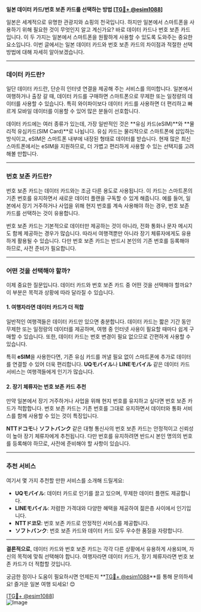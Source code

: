 **일본 데이터 카드/번호 보존 카드를 선택하는 방법 [[TG💪+ @esim1088](https://t.me/s/esim1088)]**

일본은 세계적으로 유명한 관광지와 쇼핑의 천국입니다. 하지만 일본에서 스마트폰을 사용하기 위해 필요한 것이 무엇인지 알고 계신가요? 바로 데이터 카드나 번호 보존 카드입니다. 이 두 가지는 일본에서 스마트폰을 원활하게 사용할 수 있도록 도와주는 중요한 요소입니다. 이번 글에서는 일본 데이터 카드와 번호 보존 카드의 차이점과 적절한 선택 방법에 대해 자세히 알아보겠습니다.

---

### **데이터 카드란?**
일단 데이터 카드란, 단순히 인터넷 연결을 제공해 주는 서비스를 의미합니다. 일본에서 여행하거나 출장 갈 때, 데이터 카드를 구매하면 스마트폰으로 무제한 또는 일정량의 데이터를 사용할 수 있습니다. 특히 와이파이보다 데이터 카드를 사용하면 더 편리하고 빠르게 모바일 데이터를 이용할 수 있어 많은 분들이 선호합니다.

데이터 카드에는 여러 종류가 있는데, 가장 일반적인 것은 **유심 카드(eSIM)**와 **물리적 유심카드(SIM Card)**로 나뉩니다. 유심 카드는 물리적으로 스마트폰에 삽입하는 방식이고, eSIM은 스마트폰 내부에 내장된 형태로 데이터를 받습니다. 현재 많은 최신 스마트폰에서는 eSIM을 지원하므로, 더 가볍고 편리하게 사용할 수 있는 선택지를 고려해볼 만합니다.

---

### **번호 보존 카드란?**
번호 보존 카드는 데이터 카드와는 조금 다른 용도로 사용됩니다. 이 카드는 스마트폰의 기존 번호를 유지하면서 새로운 데이터 플랜을 구독할 수 있게 해줍니다. 예를 들어, 일본에서 장기 거주하거나 사업을 위해 현지 번호를 계속 사용해야 하는 경우, 번호 보존 카드를 선택하는 것이 유용합니다.

번호 보존 카드는 기본적으로 데이터만 제공하는 것이 아니라, 전화 통화나 문자 메시지도 함께 제공하는 경우가 많습니다. 따라서 여행객뿐만 아니라 장기 체류자에게도 유용하게 활용될 수 있습니다. 다만 번호 보존 카드는 반드시 본인의 기존 번호를 등록해야 하므로, 사전 준비가 필요합니다.

---

### **어떤 것을 선택해야 할까?**

이제 중요한 질문입니다. 데이터 카드와 번호 보존 카드 중 어떤 것을 선택해야 할까요? 이 부분은 목적과 상황에 따라 달라질 수 있습니다.

#### **1. 여행자라면 데이터 카드가 더 적합**
일반적인 여행객들은 데이터 카드만 있으면 충분합니다. 데이터 카드는 짧은 기간 동안 무제한 또는 일정량의 데이터를 제공하며, 여행 중 인터넷 사용이 필요할 때마다 쉽게 구매할 수 있습니다. 또한, 데이터 카드는 번호 변경이 필요 없으므로 간편하게 사용할 수 있습니다.

특히 **eSIM**을 사용한다면, 기존 유심 카드를 꺼낼 필요 없이 스마트폰에 추가로 데이터를 연결할 수 있어 더욱 편리합니다. **UQモバイル**나 **LINEモバイル** 같은 데이터 카드 서비스는 여행객들에게 인기가 많습니다.

#### **2. 장기 체류자는 번호 보존 카드 추천**
만약 일본에서 장기 거주하거나 사업을 위해 현지 번호를 유지하고 싶다면 번호 보존 카드가 적합합니다. 번호 보존 카드는 기존 번호를 그대로 유지하면서 데이터와 통화 서비스를 함께 사용할 수 있는 것이 특징입니다.

**NTTドコモ**나 **ソフトバンク** 같은 대형 통신사의 번호 보존 카드는 안정적이고 신뢰성이 높아 장기 체류자에게 추천됩니다. 다만 번호를 유지하려면 반드시 본인 명의의 번호를 등록해야 하므로, 사전에 준비해야 할 사항이 있습니다.

---

### **추천 서비스**

여기서 몇 가지 추천할 만한 서비스를 소개해 드릴게요:

- **UQモバイル**: 데이터 카드로 인기를 끌고 있으며, 무제한 데이터 플랜도 제공합니다.
- **LINEモバイル**: 저렴한 가격대와 다양한 혜택을 제공하여 젊은층 사이에서 인기입니다.
- **NTTド코모**: 번호 보존 카드로 안정적인 서비스를 제공합니다.
- **ソフトバンク**: 번호 보존 카드와 데이터 카드 모두 우수한 품질을 자랑합니다.

---

**결론적으로**, 데이터 카드와 번호 보존 카드는 각각 다른 상황에서 유용하게 사용되며, 자신의 목적에 맞춰 선택해야 합니다. 여행자라면 데이터 카드가, 장기 체류자라면 번호 보존 카드가 더 적합할 것입니다.

궁금한 점이나 도움이 필요하시면 언제든지 **[TG💪+ @esim1088](https://t.me/s/esim1088)**를 통해 문의하세요! 즐거운 일본 여행 되세요! 😊

[[TG💪+ @esim1088](https://t.me/s/esim1088)]  
![Image](https://i.postimg.cc/Y0z9fWf4/image.png)